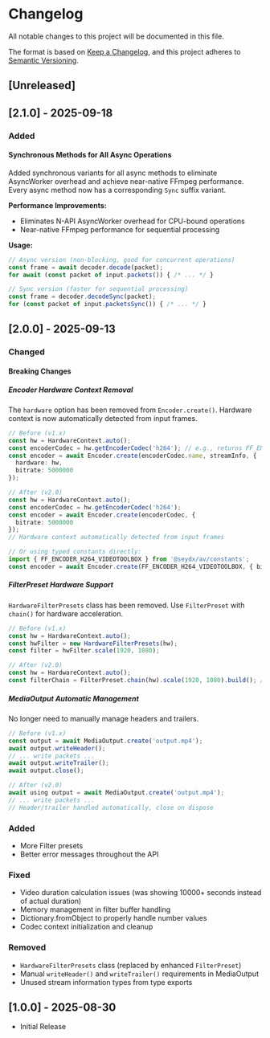 # Changelog

All notable changes to this project will be documented in this file.

The format is based on [Keep a Changelog](https://keepachangelog.com/en/1.1.0/),
and this project adheres to [Semantic Versioning](https://semver.org/spec/v2.0.0.html).

## [Unreleased]

## [2.1.0] - 2025-09-18

### Added

#### Synchronous Methods for All Async Operations

Added synchronous variants for all async methods to eliminate AsyncWorker overhead and achieve near-native FFmpeg performance. Every async method now has a corresponding `Sync` suffix variant.

**Performance Improvements:**
- Eliminates N-API AsyncWorker overhead for CPU-bound operations
- Near-native FFmpeg performance for sequential processing

**Usage:**

```typescript
// Async version (non-blocking, good for concurrent operations)
const frame = await decoder.decode(packet);
for await (const packet of input.packets()) { /* ... */ }

// Sync version (faster for sequential processing)
const frame = decoder.decodeSync(packet);
for (const packet of input.packetsSync()) { /* ... */ }
```

## [2.0.0] - 2025-09-13

### Changed

#### Breaking Changes

##### Encoder Hardware Context Removal
The `hardware` option has been removed from `Encoder.create()`. Hardware context is now automatically detected from input frames.

```typescript
// Before (v1.x)
const hw = HardwareContext.auto();
const encoderCodec = hw.getEncoderCodec('h264'); // e.g., returns FF_ENCODER_H264_VIDEOTOOLBOX
const encoder = await Encoder.create(encoderCodec.name, streamInfo, {
  hardware: hw,
  bitrate: 5000000
});

// After (v2.0)
const hw = HardwareContext.auto();
const encoderCodec = hw.getEncoderCodec('h264');
const encoder = await Encoder.create(encoderCodec, {
  bitrate: 5000000
});
// Hardware context automatically detected from input frames

// Or using typed constants directly:
import { FF_ENCODER_H264_VIDEOTOOLBOX } from '@seydx/av/constants';
const encoder = await Encoder.create(FF_ENCODER_H264_VIDEOTOOLBOX, { bitrate: 5000000 });
```

##### FilterPreset Hardware Support
`HardwareFilterPresets` class has been removed. Use `FilterPreset` with `chain()` for hardware acceleration.

```typescript
// Before (v1.x)
const hw = HardwareContext.auto();
const hwFilter = new HardwareFilterPresets(hw);
const filter = hwFilter.scale(1920, 1080);

// After (v2.0)
const hw = HardwareContext.auto();
const filterChain = FilterPreset.chain(hw).scale(1920, 1080).build(); // Pass hardware context to chain
```

##### MediaOutput Automatic Management
No longer need to manually manage headers and trailers.

```typescript
// Before (v1.x)
const output = await MediaOutput.create('output.mp4');
await output.writeHeader();
// ... write packets ...
await output.writeTrailer();
await output.close();

// After (v2.0)
await using output = await MediaOutput.create('output.mp4');
// ... write packets ...
// Header/trailer handled automatically, close on dispose
```

### Added

- More Filter presets
- Better error messages throughout the API

### Fixed

- Video duration calculation issues (was showing 10000+ seconds instead of actual duration)
- Memory management in filter buffer handling
- Dictionary.fromObject to properly handle number values
- Codec context initialization and cleanup

### Removed

- `HardwareFilterPresets` class (replaced by enhanced `FilterPreset`)
- Manual `writeHeader()` and `writeTrailer()` requirements in MediaOutput
- Unused stream information types from type exports

## [1.0.0] - 2025-08-30

- Initial Release